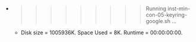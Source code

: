 * >>>>>>>>> Running inst-min-con-05-keyring-google.sh ...
  * Disk size = 1005936K. Space Used = 8K. Runtime = 00:00:00:00.
